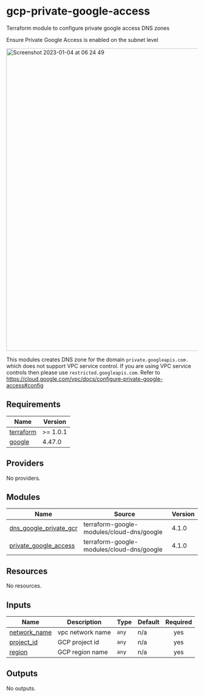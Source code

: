 # gcp-private-google-access

Terraform module to configure private google access DNS zones

Ensure Private Google Access is enabled on the subnet level

<img width="796" alt="Screenshot 2023-01-04 at 06 24 49" src="https://user-images.githubusercontent.com/46873109/210511854-28fadee5-e76e-40a8-9b35-a5f64b109995.png">

This modules creates DNS zone for the domain `private.googleapis.com.` which does not support VPC service control. If you are using VPC service controls then please use `restricted.googleapis.com`. Refer to https://cloud.google.com/vpc/docs/configure-private-google-access#config

<!-- BEGIN_TF_DOCS -->
## Requirements

| Name | Version |
|------|---------|
| <a name="requirement_terraform"></a> [terraform](#requirement\_terraform) | >= 1.0.1 |
| <a name="requirement_google"></a> [google](#requirement\_google) | 4.47.0 |

## Providers

No providers.

## Modules

| Name | Source | Version |
|------|--------|---------|
| <a name="module_dns_google_private_gcr"></a> [dns\_google\_private\_gcr](#module\_dns\_google\_private\_gcr) | terraform-google-modules/cloud-dns/google | 4.1.0 |
| <a name="module_private_google_access"></a> [private\_google\_access](#module\_private\_google\_access) | terraform-google-modules/cloud-dns/google | 4.1.0 |

## Resources

No resources.

## Inputs

| Name | Description | Type | Default | Required |
|------|-------------|------|---------|:--------:|
| <a name="input_network_name"></a> [network\_name](#input\_network\_name) | vpc network name | `any` | n/a | yes |
| <a name="input_project_id"></a> [project\_id](#input\_project\_id) | GCP project id | `any` | n/a | yes |
| <a name="input_region"></a> [region](#input\_region) | GCP region name | `any` | n/a | yes |

## Outputs

No outputs.
<!-- END_TF_DOCS -->
